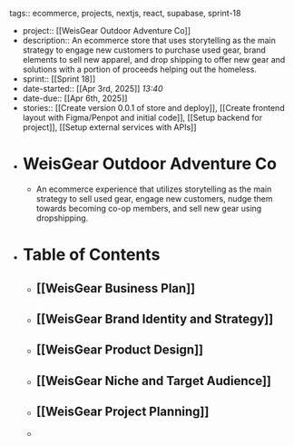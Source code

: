 tags:: ecommerce, projects, nextjs, react, supabase, sprint-18

- project:: [[WeisGear Outdoor Adventure Co]]
- description:: An ecommerce store that uses storytelling as the main strategy to engage new customers to purchase used gear, brand elements to sell new apparel, and drop shipping to offer new gear and solutions with a portion of proceeds helping out the homeless.
- sprint:: [[Sprint 18]]
- date-started::  [[Apr 3rd, 2025]] *13:40*
- date-due:: [[Apr 6th, 2025]]
- stories:: [[Create version 0.0.1 of store and deploy]], [[Create frontend layout with Figma/Penpot and initial code]], [[Setup backend for project]], [[Setup external services with APIs]]
- # WeisGear Outdoor Adventure Co
	- An ecommerce experience that utilizes storytelling as the main strategy to sell used gear, engage new customers, nudge them towards becoming co-op members, and sell new gear using dropshipping.
- # Table of Contents
	- ## [[WeisGear Business Plan]]
	- ## [[WeisGear Brand Identity and Strategy]]
	- ## [[WeisGear Product Design]]
	- ## [[WeisGear Niche and Target Audience]]
	- ## [[WeisGear Project Planning]]
	-